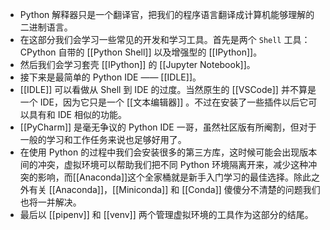 - Python 解释器只是一个翻译官，把我们的程序语言翻译成计算机能够理解的二进制语言。
- 在这部分我们会学习一些常见的开发和学习工具。首先是两个 `Shell` 工具：CPython 自带的 [[Python Shell]] 以及增强型的 [[IPython]]。
- 然后我们会学习套壳 [[IPython]] 的 [[Jupyter Notebook]]。
- 接下来是最简单的 Python IDE —— [[IDLE]]。
- [[IDLE]] 可以看做从 Shell 到 IDE 的过度。当然原生的 [[VSCode]] 并不算是一个 IDE，因为它只是一个 [[文本编辑器]] 。不过在安装了一些插件以后它可以具有和 IDE 相似的功能。
- [[PyCharm]] 是毫无争议的 Python IDE 一哥，虽然社区版有所阉割，但对于一般的学习和工作任务来说也足够好用了。
- 在使用 Python 的过程中我们会安装很多的第三方库，这时候可能会出现版本间的冲突，虚拟环境可以帮助我们把不同 Python 环境隔离开来，减少这种冲突的影响，而[[Anaconda]]这个全家桶就是新手入门学习的最佳选择。除此之外有关 [[Anaconda]]，[[Miniconda]] 和 [[Conda]] 傻傻分不清楚的问题我们也将一并解决。
- 最后以 [[pipenv]] 和 [[venv]] 两个管理虚拟环境的工具作为这部分的结尾。